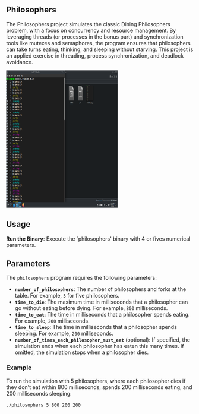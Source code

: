 ## Philosophers

The Philosophers project simulates the classic Dining Philosophers problem, with a focus on concurrency and resource management.
By leveraging threads (or processes in the bonus part) and synchronization tools like mutexes and semaphores,
the program ensures that philosophers can take turns eating, thinking, and sleeping without starving.
This project is an applied exercise in threading, process synchronization, and deadlock avoidance.

<td><img src="Screenshot.png" alt="Screenshot" width="300" height="370"></td>

## Usage

**Run the Binary**: Execute the `philosophers' binary with 4 or fives numerical parameters.

## Parameters

The `philosophers` program requires the following parameters:

- **`number_of_philosophers`**: The number of philosophers and forks at the table. For example, `5` for five philosophers.
- **`time_to_die`**: The maximum time in milliseconds that a philosopher can go without eating before dying. For example, `800` milliseconds.
- **`time_to_eat`**: The time in milliseconds that a philosopher spends eating. For example, `200` milliseconds.
- **`time_to_sleep`**: The time in milliseconds that a philosopher spends sleeping. For example, `200` milliseconds.
- **`number_of_times_each_philosopher_must_eat`** (optional): If specified, the simulation ends when each philosopher has eaten this many times. If omitted, the simulation stops when a philosopher dies.

### Example

To run the simulation with 5 philosophers, where each philosopher dies if they don't eat within 800 milliseconds, spends 200 milliseconds eating, and 200 milliseconds sleeping:

```bash
./philosophers 5 800 200 200
